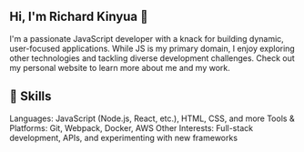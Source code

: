 ## Hi, I'm Richard Kinyua 👋
I'm a passionate JavaScript developer with a knack for building dynamic, user-focused applications. While JS is my primary domain, I enjoy exploring other technologies and tackling diverse development challenges. Check out my personal website to learn more about me and my work.

## 🔧 Skills

Languages: JavaScript (Node.js, React, etc.), HTML, CSS, and more
Tools & Platforms: Git, Webpack, Docker, AWS
Other Interests: Full-stack development, APIs, and experimenting with new frameworks


